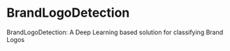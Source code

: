 # BrandLogoDetection
BrandLogoDetection: A Deep Learning based solution for classifying Brand Logos
